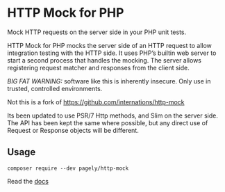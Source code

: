 # HTTP Mock for PHP

Mock HTTP requests on the server side in your PHP unit tests.

HTTP Mock for PHP mocks the server side of an HTTP request to allow integration testing with the HTTP side.
It uses PHP’s builtin web server to start a second process that handles the mocking. The server allows
registering request matcher and responses from the client side.

*BIG FAT WARNING:* software like this is inherently insecure. Only use in trusted, controlled environments.

Not this is a fork of https://github.com/internations/http-mock

Its been updated to use PSR/7 Http methods, and Slim on the server side.
The API has been kept the same where possible, but any direct use of Request or Response objects
will be different.

## Usage

`composer require --dev pagely/http-mock`

Read the [docs](doc/index.md)
